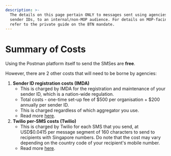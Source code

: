```yaml
---
description: >-
  The details on this page pertain ONLY to messages sent using agencies' own
  sender IDs, to an internal/non-MOP audience. For details on MOP-facing SMSes,
  refer to the private guide on the BTN mandate.
---
```


# Summary of Costs

Using the Postman platform itself to send the SMSes are **free**.

However, there are 2 other costs that will need to be borne by agencies:

1. **Sender ID registration costs (IMDA)**
   * This is charged by IMDA for the registration and maintenance of your sender ID, which is a nation-wide regulation.
   * Total costs - one-time set-up fee of $500 per organisation + $200 annually per sender ID.
   * This is charged regardless of which aggregator you use.
   * Read more [here](https://www.sgnic.sg/smsregistry/overview).
2. **Twilio per-SMS costs (Twilio)**
   * This is charged by Twilio for each SMS that you send, at USD$0.0415 per message segment of 160 characters to send to recipients with Singapore numbers. Do note that the cost may vary depending on the country code of your recipient's mobile number.
   * Read more [here](https://guide.postman.gov.sg/campaign-guide-sms/sms-campaigns/before-starting-out#billing-and-costs).

